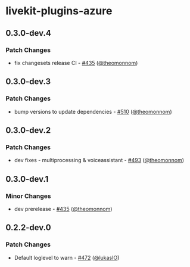 # livekit-plugins-azure

## 0.3.0-dev.4

### Patch Changes

- fix changesets release CI - [#435](https://github.com/livekit/agents/pull/435) ([@theomonnom](https://github.com/theomonnom))

## 0.3.0-dev.3

### Patch Changes

- bump versions to update dependencies - [#510](https://github.com/livekit/agents/pull/510) ([@theomonnom](https://github.com/theomonnom))

## 0.3.0-dev.2

### Patch Changes

- dev fixes - multiprocessing & voiceassistant - [#493](https://github.com/livekit/agents/pull/493) ([@theomonnom](https://github.com/theomonnom))

## 0.3.0-dev.1

### Minor Changes

- dev prerelease - [#435](https://github.com/livekit/agents/pull/435) ([@theomonnom](https://github.com/theomonnom))

## 0.2.2-dev.0

### Patch Changes

- Default loglevel to warn - [#472](https://github.com/livekit/agents/pull/472) ([@lukasIO](https://github.com/lukasIO))
